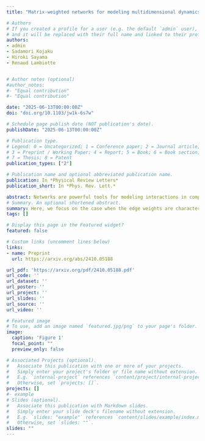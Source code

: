 ```yaml
---
title: "Matrix-weighted networks for modeling multidimensional dynamics: theoretical foundations and applications to network coherence"

# Authors
# If you created a profile for a user (e.g. the default `admin` user), write the username (folder name) here 
# and it will be replaced with their full name and linked to their profile.
authors:
- admin
- Sadamori Kojaku
- Hiroki Sayama
- Renaud Lambiotte


# Author notes (optional)
#author_notes:
#- "Equal contribution"
#- "Equal contribution"

date: "2025-06-13T00:00:00Z"
doi: "doi.org/10.1103/jw1k-6s7w"

# Schedule page publish date (NOT publication's date).
publishDate: "2025-06-13T00:00:00Z"

# Publication type.
# Legend: 0 = Uncategorized; 1 = Conference paper; 2 = Journal article;
# 3 = Preprint / Working Paper; 4 = Report; 5 = Book; 6 = Book section;
# 7 = Thesis; 8 = Patent
publication_types: ["2"]

# Publication name and optional abbreviated publication name.
publication: In *Physical Review Letters*
publication_short: In *Phys. Rev. Lett.*

abstract: Networks are powerful tools for modeling interactions in complex systems. While traditional networks use scalar edge weights, many real-world systems involve multidimensional interactions. For example, in social networks, individuals often have multiple interconnected opinions that can affect different opinions of other individuals, which can be better characterized by matrices. We propose a novel, general framework for modeling such multidimensional interacting dynamics -- matrix-weighted networks (MWNs). We present the mathematical foundations of MWNs and examine consensus dynamics and random walks within this context. Our results reveal that the coherence of MWNs gives rise to non-trivial steady states that generalize the notions of communities and structural balance in traditional networks.
# Summary. An optional shortened abstract.
summary: Here, we focus on the case when the edge weights are characterised by matrices, and investigate both structural and dynamical properties of the matrix-weighted networks (MWNs). Building on concepts from signed and complex-weighted graphs, we introduce the notion of coherence in MWNs, and illustrate the spectral properties and dynamical implications in consensus dynamics and random walks. The results are verified on synthetic networks with matrix weights.
tags: []

# Display this page in the Featured widget?
featured: false

# Custom links (uncomment lines below)
links:
- name: Preprint
  url: https://arxiv.org/abs/2410.05188

url_pdf: 'https://arxiv.org/pdf/2410.05188.pdf'
url_code: ''
url_dataset: ''
url_poster: ''
url_project: ''
url_slides: ''
url_source: ''
url_video: ''

# Featured image
# To use, add an image named `featured.jpg/png` to your page's folder. 
image:
  caption: 'Figure 1'
  focal_point: ""
  preview_only: false

# Associated Projects (optional).
#   Associate this publication with one or more of your projects.
#   Simply enter your project's folder or file name without extension.
#   E.g. `internal-project` references `content/project/internal-project/index.md`.
#   Otherwise, set `projects: []`.
projects: []
#- example
# Slides (optional).
#   Associate this publication with Markdown slides.
#   Simply enter your slide deck's filename without extension.
#   E.g. `slides: "example"` references `content/slides/example/index.md`.
#   Otherwise, set `slides: ""`.
slides: ""
---
```

